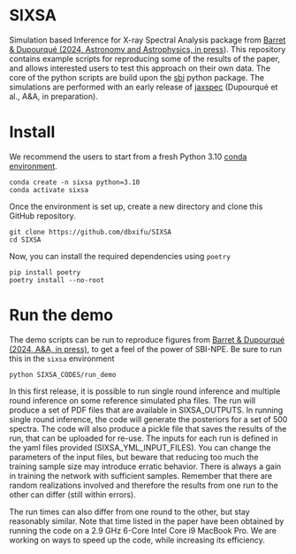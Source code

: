 # SIXSA
Simulation based Inference for X-ray Spectral Analysis package from [Barret & Dupourqué (2024, Astronomy and Astrophysics, in press](https://ui.adsabs.harvard.edu/abs/2024arXiv240106061B/abstract)). This repository contains example scripts for reproducing some of the results of the paper, and allows interested users to test this approach on their own data.
The core of the python scripts are build upon the [sbi](https://sbi-dev.github.io/sbi/) python package. The simulations are performed with an early release of [jaxspec](https://jaxspec.readthedocs.io/en/latest/) (Dupourqué et al., A&A, in preparation).
# Install 
We recommend the users to start from a fresh Python 3.10 [conda environment](https://conda.io/projects/conda/en/latest/user-guide/install/index.html). 

```
conda create -n sixsa python=3.10
conda activate sixsa
```

Once the environment is set up, create a new directory and clone this GitHub repository.

```
git clone https://github.com/dbxifu/SIXSA
cd SIXSA
```

Now, you can install the required dependencies using `poetry`

```
pip install poetry
poetry install --no-root
```

# Run the demo 

The demo scripts can be run to reproduce figures from [Barret & Dupourqué (2024, A&A, in press)](https://ui.adsabs.harvard.edu/abs/2024arXiv240106061B/abstract), to get a feel of the power of SBI-NPE. Be sure to run this in the `sixsa` environment

```
python SIXSA_CODES/run_demo
```
In this first release, it is possible to run single round inference and multiple round inference on some reference 
simulated pha files. The run will produce a set of PDF files that are available in SIXSA_OUTPUTS. In running single 
round inference, the code will generate the posteriors for a set of 500 spectra. The code will also produce a pickle file 
that saves the results of the run, that can be uploaded for re-use.
The inputs for each run is defined in the yaml files provided (SIXSA_YML_INPUT_FILES). You can change the parameters of the input files, 
but beware that reducing too much the training sample size may introduce erratic behavior. There is always a 
gain in training the network with sufficient samples.
Remember that there are random realizations involved and therefore the results from one run to the other can differ 
(still within errors). 

The run times can also differ from one round to the other, but stay reasonably similar. 
Note that time listed in the paper have been obtained by running the code on a 2.9 GHz 6-Core Intel Core i9 MacBook Pro. 
We are working on ways to speed up the code, while increasing its efficiency.
